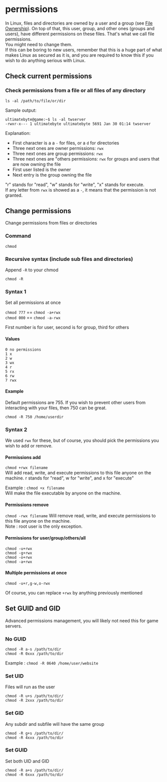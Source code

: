 # permissions

In Linux, files and directories are owned by a user and a group \(see [File Ownership](file-ownership.md)\). On top of that, this user, group, and other ones \(groups and users\), have different permissions on these files. That's what we call file permissions.  
You might need to change them.  
If this can be boring to new users, remember that this is a huge part of what makes Linux as secured as it is, and you are required to know this if you wish to do anything serious with Linux.

## Check current permissions

### Check permissions from a file or all files of any directory

`ls -al /path/to/file/or/dir`

Sample output:

```text
ultimatebyte@game:~$ ls -al twserver
-rwxr-x--- 1 ultimatebyte ultimatebyte 5691 Jan 30 01:14 twserver
```

Explanation:

* First character is a a `-` for files, or a `d` for directories
* Three next ones are owner permissions: `rwx`
* Three next ones are group permissions: `rwx`
* Three next ones are "others permissions: `rwx` for groups and users that are now owning the file
* First user listed is the owner
* Next entry is the group owning the file

"r" stands for "read", "w" stands for "write", "x" stands for execute.  
If any letter from `rwx` is showed as a `-`, it means that the permission is not granted.

## Change permissions

Change permissions from files or directories

### Command

`chmod`

### Recursive syntax \(include sub files and directories\)

Append `-R` to your chmod

`chmod -R`

### Syntax 1

Set all permissions at once

`chmod 777` == `chmod -a+rwx`  
`chmod 000` == `chmod -a-rwx`

First number is for user, second is for group, third for others

#### Values

```text
0 no permissions
1 x
2 w
3 wx
4 r
5 rx
6 rw
7 rwx
```

#### Example

Default permissions are 755. If you wish to prevent other users from interacting with your files, then 750 can be great.

`chmod -R 750 /home/userdir`

### Syntax 2

We used `rwx` for these, but of course, you should pick the permissions you wish to add or remove.

#### Permissions add

`chmod +rwx filename`  
Will add read, write, and execute permissions to this file anyone on the machine. r stands for "read", w for "write", and x for "execute"

Example : `chmod +x filename`  
Will make the file executable by anyone on the machine.

#### Permissions remove

`chmod -rwx filename` Will remove read, write, and execute permissions to this file anyone on the machine.  
Note : root user is the only exception.

#### Permissions for user/group/others/all

`chmod -u+rwx`  
`chmod -g+rwx`  
`chmod -o+rwx`  
`chmod -a+rwx`

#### Multiple permissions at once

`chmod -u+r,g-w,o-rwx`

Of course, you can replace `+rwx` by anything previously mentioned

## Set GUID and GID

Advanced permissions management, you will likely not need this for game servers.

### No GUID

`chmod -R a-s /path/to/dir`  
`chmod -R 0xxx /path/to/dir`

Example : `chmod -R 0640 /home/user/website`

### **Set UID**

Files will run as the user

`chmod -R u+s /path/to/dir/`  
`chmod -R 2xxx /path/to/dir`

### **Set GID**

Any subdir and subfile will have the same group

`chmod -R g+s /path/to/dir/`  
`chmod -R 4xxx /path/to/dir`

### **Set GUID**

Set both UID and GID

`chmod -R a+s /path/to/dir/`  
`chmod -R 6xxx /path/to/dir`

